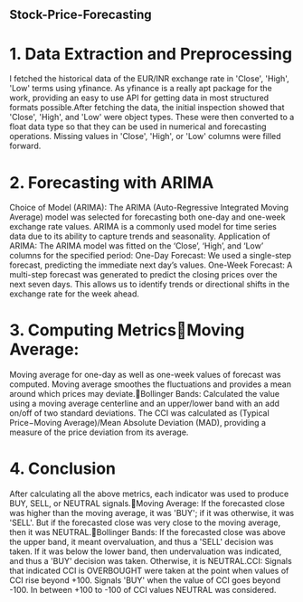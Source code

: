 ## Stock-Price-Forecasting

# 1. Data Extraction and Preprocessing

I fetched the historical data of the EUR/INR exchange rate in 'Close', 'High', 'Low' terms using yfinance. As yfinance is a really apt package for the work, providing an easy to use API for getting data in most structured formats possible.After fetching the data, the initial inspection showed that 'Close', 'High', and 'Low' were object types. These were then converted to a float data type so that they can be used in numerical and forecasting operations. Missing values in 'Close', 'High', or 'Low' columns were filled forward.

# 2. Forecasting with ARIMA

Choice of Model (ARIMA): The ARIMA (Auto-Regressive Integrated Moving Average) model was selected for forecasting both one-day and one-week exchange rate values. ARIMA is a commonly used model for time series data due to its ability to capture trends and seasonality.
Application of ARIMA: The ARIMA model was fitted on the ‘Close’, ‘High’, and ‘Low’ columns for the specified period:
One-Day Forecast: We used a single-step forecast, predicting the immediate next day’s values.
One-Week Forecast: A multi-step forecast was generated to predict the closing prices over the next seven days. This allows us to identify trends or directional shifts in the exchange rate for the week ahead.

# 3. Computing MetricsMoving Average: 

Moving average for one-day as well as one-week values of forecast was computed. Moving average smoothes the fluctuations and provides a mean around which prices may deviate.Bollinger Bands: Calculated the value using a moving average centerline and an upper/lower band with an add on/off of two standard deviations.
The CCI was calculated as (Typical Price−Moving Average)/Mean Absolute Deviation (MAD), providing a measure of the price deviation from its average.

# 4. Conclusion

After calculating all the above metrics, each indicator was used to produce BUY, SELL, or NEUTRAL signals.Moving Average: If the forecasted close was higher than the moving average, it was 'BUY'; if it was otherwise, it was 'SELL'. But if the forecasted close was very close to the moving average, then it was NEUTRAL.Bollinger Bands: If the forecasted close was above the upper band, it meant overvaluation, and thus a 'SELL' decision was taken. If it was below the lower band, then undervaluation was indicated, and thus a 'BUY' decision was taken. Otherwise, it is NEUTRAL.CCI: Signals that indicated CCI is OVERBOUGHT were taken at the point when values of CCI rise beyond +100. Signals 'BUY' when the value of CCI goes beyond -100. In between +100 to -100 of CCI values NEUTRAL was considered.


